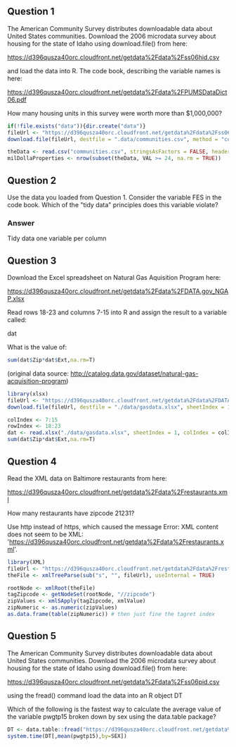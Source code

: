 Question 1
----------
The American Community Survey distributes downloadable data about United States communities. Download the 2006 microdata survey about housing for the state of Idaho using download.file() from here:

https://d396qusza40orc.cloudfront.net/getdata%2Fdata%2Fss06hid.csv

and load the data into R. The code book, describing the variable names is here:

https://d396qusza40orc.cloudfront.net/getdata%2Fdata%2FPUMSDataDict06.pdf

How many housing units in this survey were worth more than $1,000,000?

```R
if(!file.exists("data")){dir.create("data")}
fileUrl <- "https://d396qusza40orc.cloudfront.net/getdata%2Fdata%2Fss06hid.csv"
download.file(fileUrl, destfile = ".data/communities.csv", method = "curl")

theData <- read.csv("communities.csv", stringsAsFactors = FALSE, header = TRUE)
milDollaProperties <- nrow(subset(theData, VAL >= 24, na.rm = TRUE))
```

Question 2
----------
Use the data you loaded from Question 1. Consider the variable FES in the code book. Which of the "tidy data" principles does this variable violate?

### Answer
Tidy data one variable per column

Question 3
----------
Download the Excel spreadsheet on Natural Gas Aquisition Program here:

https://d396qusza40orc.cloudfront.net/getdata%2Fdata%2FDATA.gov_NGAP.xlsx

Read rows 18-23 and columns 7-15 into R and assign the result to a variable called:

dat

What is the value of:
```R
sum(dat$Zip*dat$Ext,na.rm=T)
```
(original data source: http://catalog.data.gov/dataset/natural-gas-acquisition-program)

```R
library(xlsx)
fileUrl <- "https://d396qusza40orc.cloudfront.net/getdata%2Fdata%2FDATA.gov_NGAP.xlsx"
download.file(fileUrl, destfile = "./data/gasdata.xlsx", sheetIndex = 1, header = 1)

colIndex <- 7:15
rowIndex <- 18:23
dat <- read.xlsx("./data/gasdata.xlsx", sheetIndex = 1, colIndex = colIndex, rowIndex = rowIndex)
sum(dat$Zip*dat$Ext,na.rm=T)
```

Question 4
----------
Read the XML data on Baltimore restaurants from here:

https://d396qusza40orc.cloudfront.net/getdata%2Fdata%2Frestaurants.xml

How many restaurants have zipcode 21231?

Use http instead of https, which caused the message Error: XML content does not seem to be XML: 'https://d396qusza40orc.cloudfront.net/getdata%2Fdata%2Frestaurants.xml'.

```R
library(XML)
fileUrl <- "https://d396qusza40orc.cloudfront.net/getdata%2Fdata%2Frestaurants.xml"
theFile <- xmlTreeParse(sub("s", "", fileUrl), useInternal = TRUE) 

rootNode <- xmlRoot(theFile)
tagZipcode <- getNodeSet(rootNode, "//zipcode")
zipValues <- xmlSApply(tagZipcode, xmlValue)
zipNumeric <- as.numeric(zipValues)
as.data.frame(table(zipNumeric)) # then just fine the tagret index
```

Question 5
----------
The American Community Survey distributes downloadable data about United States communities. Download the 2006 microdata survey about housing for the state of Idaho using download.file() from here:

https://d396qusza40orc.cloudfront.net/getdata%2Fdata%2Fss06pid.csv

using the fread() command load the data into an R object DT

Which of the following is the fastest way to calculate the average value of the variable
pwgtp15 broken down by sex using the data.table package?

```R
DT <- data.table::fread("https://d396qusza40orc.cloudfront.net/getdata%2Fdata%2Fss06pid.csv")
system.time(DT[,mean(pwgtp15),by=SEX])
```

